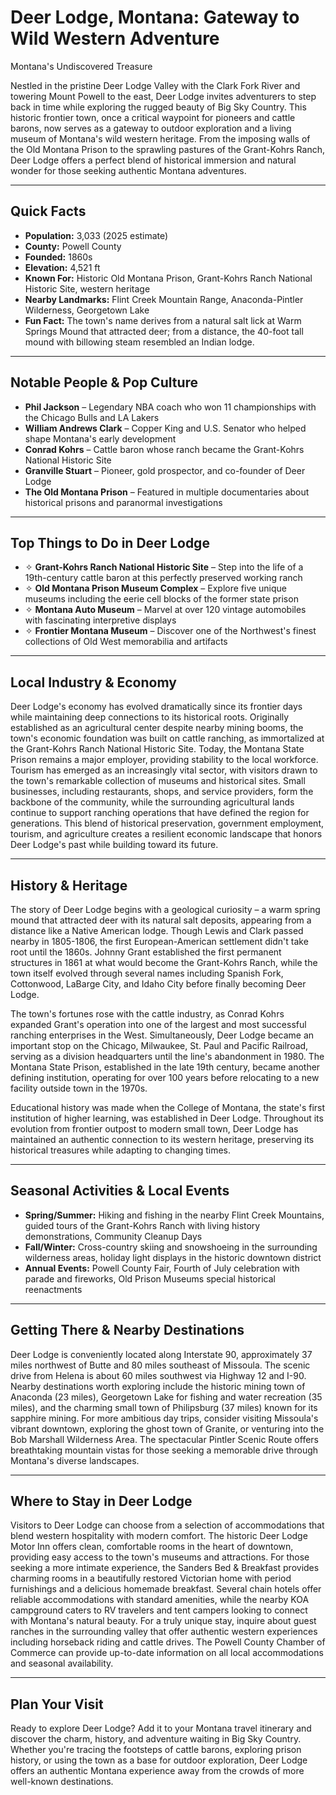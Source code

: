 # Deer Lodge, Montana: Gateway to Wild Western Adventure
Montana's Undiscovered Treasure

Nestled in the pristine Deer Lodge Valley with the Clark Fork River and towering Mount Powell to the east, Deer Lodge invites adventurers to step back in time while exploring the rugged beauty of Big Sky Country. This historic frontier town, once a critical waypoint for pioneers and cattle barons, now serves as a gateway to outdoor exploration and a living museum of Montana's wild western heritage. From the imposing walls of the Old Montana Prison to the sprawling pastures of the Grant-Kohrs Ranch, Deer Lodge offers a perfect blend of historical immersion and natural wonder for those seeking authentic Montana adventures.

---

## Quick Facts

- **Population:** 3,033 (2025 estimate)
- **County:** Powell County
- **Founded:** 1860s
- **Elevation:** 4,521 ft
- **Known For:** Historic Old Montana Prison, Grant-Kohrs Ranch National Historic Site, western heritage
- **Nearby Landmarks:** Flint Creek Mountain Range, Anaconda-Pintler Wilderness, Georgetown Lake
- **Fun Fact:** The town's name derives from a natural salt lick at Warm Springs Mound that attracted deer; from a distance, the 40-foot tall mound with billowing steam resembled an Indian lodge.

---

## Notable People & Pop Culture

- **Phil Jackson** – Legendary NBA coach who won 11 championships with the Chicago Bulls and LA Lakers
- **William Andrews Clark** – Copper King and U.S. Senator who helped shape Montana's early development
- **Conrad Kohrs** – Cattle baron whose ranch became the Grant-Kohrs National Historic Site
- **Granville Stuart** – Pioneer, gold prospector, and co-founder of Deer Lodge
- **The Old Montana Prison** – Featured in multiple documentaries about historical prisons and paranormal investigations

---

## Top Things to Do in Deer Lodge

- ✧ **Grant-Kohrs Ranch National Historic Site** – Step into the life of a 19th-century cattle baron at this perfectly preserved working ranch
- ✧ **Old Montana Prison Museum Complex** – Explore five unique museums including the eerie cell blocks of the former state prison
- ✧ **Montana Auto Museum** – Marvel at over 120 vintage automobiles with fascinating interpretive displays
- ✧ **Frontier Montana Museum** – Discover one of the Northwest's finest collections of Old West memorabilia and artifacts

---

## Local Industry & Economy

Deer Lodge's economy has evolved dramatically since its frontier days while maintaining deep connections to its historical roots. Originally established as an agricultural center despite nearby mining booms, the town's economic foundation was built on cattle ranching, as immortalized at the Grant-Kohrs Ranch National Historic Site. Today, the Montana State Prison remains a major employer, providing stability to the local workforce. Tourism has emerged as an increasingly vital sector, with visitors drawn to the town's remarkable collection of museums and historical sites. Small businesses, including restaurants, shops, and service providers, form the backbone of the community, while the surrounding agricultural lands continue to support ranching operations that have defined the region for generations. This blend of historical preservation, government employment, tourism, and agriculture creates a resilient economic landscape that honors Deer Lodge's past while building toward its future.

---

## History & Heritage

The story of Deer Lodge begins with a geological curiosity – a warm spring mound that attracted deer with its natural salt deposits, appearing from a distance like a Native American lodge. Though Lewis and Clark passed nearby in 1805-1806, the first European-American settlement didn't take root until the 1860s. Johnny Grant established the first permanent structures in 1861 at what would become the Grant-Kohrs Ranch, while the town itself evolved through several names including Spanish Fork, Cottonwood, LaBarge City, and Idaho City before finally becoming Deer Lodge.

The town's fortunes rose with the cattle industry, as Conrad Kohrs expanded Grant's operation into one of the largest and most successful ranching enterprises in the West. Simultaneously, Deer Lodge became an important stop on the Chicago, Milwaukee, St. Paul and Pacific Railroad, serving as a division headquarters until the line's abandonment in 1980. The Montana State Prison, established in the late 19th century, became another defining institution, operating for over 100 years before relocating to a new facility outside town in the 1970s.

Educational history was made when the College of Montana, the state's first institution of higher learning, was established in Deer Lodge. Throughout its evolution from frontier outpost to modern small town, Deer Lodge has maintained an authentic connection to its western heritage, preserving its historical treasures while adapting to changing times.

---

## Seasonal Activities & Local Events

- **Spring/Summer:** Hiking and fishing in the nearby Flint Creek Mountains, guided tours of the Grant-Kohrs Ranch with living history demonstrations, Community Cleanup Days
- **Fall/Winter:** Cross-country skiing and snowshoeing in the surrounding wilderness areas, holiday light displays in the historic downtown district
- **Annual Events:** Powell County Fair, Fourth of July celebration with parade and fireworks, Old Prison Museums special historical reenactments

---

## Getting There & Nearby Destinations

Deer Lodge is conveniently located along Interstate 90, approximately 37 miles northwest of Butte and 80 miles southeast of Missoula. The scenic drive from Helena is about 60 miles southwest via Highway 12 and I-90. Nearby destinations worth exploring include the historic mining town of Anaconda (23 miles), Georgetown Lake for fishing and water recreation (35 miles), and the charming small town of Philipsburg (37 miles) known for its sapphire mining. For more ambitious day trips, consider visiting Missoula's vibrant downtown, exploring the ghost town of Granite, or venturing into the Bob Marshall Wilderness Area. The spectacular Pintler Scenic Route offers breathtaking mountain vistas for those seeking a memorable drive through Montana's diverse landscapes.

---

## Where to Stay in Deer Lodge

Visitors to Deer Lodge can choose from a selection of accommodations that blend western hospitality with modern comfort. The historic Deer Lodge Motor Inn offers clean, comfortable rooms in the heart of downtown, providing easy access to the town's museums and attractions. For those seeking a more intimate experience, the Sanders Bed & Breakfast provides charming rooms in a beautifully restored Victorian home with period furnishings and a delicious homemade breakfast. Several chain hotels offer reliable accommodations with standard amenities, while the nearby KOA campground caters to RV travelers and tent campers looking to connect with Montana's natural beauty. For a truly unique stay, inquire about guest ranches in the surrounding valley that offer authentic western experiences including horseback riding and cattle drives. The Powell County Chamber of Commerce can provide up-to-date information on all local accommodations and seasonal availability.

---

## Plan Your Visit

Ready to explore Deer Lodge? Add it to your Montana travel itinerary and discover the charm, history, and adventure waiting in Big Sky Country. Whether you're tracing the footsteps of cattle barons, exploring prison history, or using the town as a base for outdoor exploration, Deer Lodge offers an authentic Montana experience away from the crowds of more well-known destinations.
